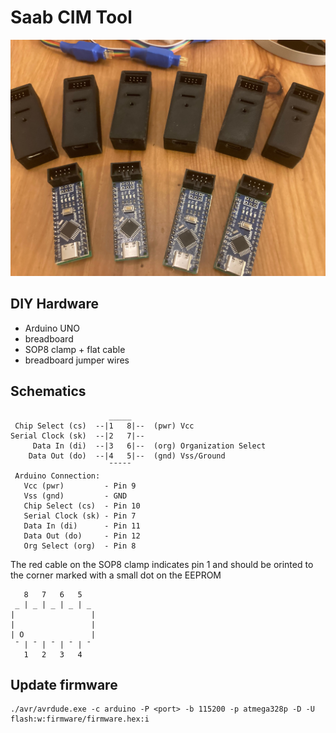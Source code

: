 # Saab CIM Tool

![Saab CIM Tool](cim_001.jpg)

## DIY Hardware

* Arduino UNO
* breadboard
* SOP8 clamp + flat cable
* breadboard jumper wires


## Schematics

                          _____
     Chip Select (cs)  --|1   8|--  (pwr) Vcc
    Serial Clock (sk)  --|2   7|--
         Data In (di)  --|3   6|--  (org) Organization Select
        Data Out (do)  --|4   5|--  (gnd) Vss/Ground
                          ¯¯¯¯¯
     Arduino Connection:
       Vcc (pwr)         - Pin 9
       Vss (gnd)         - GND
       Chip Select (cs)  - Pin 10
       Serial Clock (sk) - Pin 7
       Data In (di)      - Pin 11
       Data Out (do)     - Pin 12
       Org Select (org)  - Pin 8

The red cable on the SOP8 clamp indicates pin 1 and should be orinted to the corner marked with a small dot on the EEPROM

       8   7   6   5
     _ | _ | _ | _ | _
    |                 |
    |                 |
    | O               |
     ¯ | ¯ | ¯ | ¯ | ¯
       1   2   3   4


## Update firmware

    ./avr/avrdude.exe -c arduino -P <port> -b 115200 -p atmega328p -D -U flash:w:firmware/firmware.hex:i
